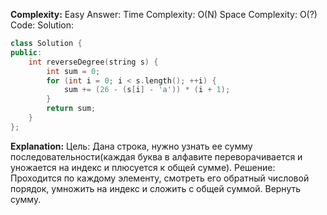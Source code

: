 **Complexity:** Easy
Answer:
	Time Complexity: O(N)
	Space Complexity: O(?)
Code:
Solution:
```cpp
class Solution {
public:
	int reverseDegree(string s) {
		int sum = 0;
		for (int i = 0; i < s.length(); ++i) {
			sum += (26 - (s[i] - 'a')) * (i + 1);
		}
		return sum;
	}
};
```
**Explanation:**
	Цель: Дана строка, нужно узнать ее сумму последовательности(каждая буква в алфавите переворачивается и уножается на индекс и плюсуется к общей сумме).
	Pешение: Проходится по каждому элементу, смотреть его обратный числовой порядок, умножить на индекс и сложить с общей суммой. Вернуть сумму.